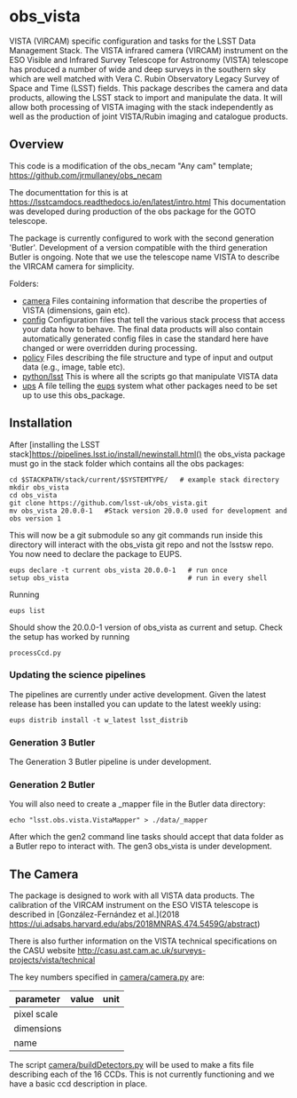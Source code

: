 # obs_vista
VISTA (VIRCAM) specific configuration and tasks for the LSST Data Management Stack. The VISTA infrared camera (VIRCAM) instrument on the ESO Visible and Infrared Survey Telescope
for Astronomy (VISTA) telescope has produced a number of wide and deep surveys in the southern sky which are well matched with Vera C. Rubin Observatory Legacy Survey of Space and Time (LSST) fields. This package describes the camera and data products, allowing the LSST stack to import and manipulate the data. It will allow both processing of VISTA imaging with the stack independently as well as the production of joint VISTA/Rubin imaging and catalogue products.

## Overview

This code is a modification of the obs\_necam "Any cam" template; https://github.com/jrmullaney/obs_necam

The documenttation for this is at https://lsstcamdocs.readthedocs.io/en/latest/intro.html This documentation was developed during production of the obs package for the GOTO telescope.

The package is currently configured to work with the second generation 'Butler'. Development of a version compatible with the third generation Butler is ongoing. Note that we use the telescope name VISTA to describe the VIRCAM camera for simplicity. 

Folders:

- [camera](camera) Files containing information that describe the properties of VISTA (dimensions, gain etc).
- [config](config) Configuration files that tell the various stack process that access your data how to behave. The final data products will also contain automatically generated config files in case the standard here have changed or were overridden during processing.
- [policy](policy) Files describing the file structure and type of input and output data (e.g., image, table etc).
- [python/lsst](python/lsst) This is where all the scripts go that manipulate VISTA data
- [ups](ups) A file telling the [eups](https://developer.lsst.io/stack/eups-tutorial.html) system what other packages need to be set up to use this obs_package.

## Installation

After [installing the LSST stack]https://pipelines.lsst.io/install/newinstall.html() the obs_vista package must go in the stack folder which contains all the obs packages:


```Shell
cd $STACKPATH/stack/current/$SYSTEMTYPE/   # example stack directory
mkdir obs_vista
cd obs_vista
git clone https://github.com/lsst-uk/obs_vista.git
mv obs_vista 20.0.0-1   #Stack version 20.0.0 used for development and obs version 1
```

This will now be a git submodule so any git commands run inside this directory will interact with the obs_vista git repo and not the lsstsw repo. You now need to declare the package to EUPS.

```Shell
eups declare -t current obs_vista 20.0.0-1   # run once
setup obs_vista                              # run in every shell
```

Running 

```Shell
eups list
```

Should show the 20.0.0-1 version of obs_vista as current and setup. Check the setup has worked by running

```Shell
processCcd.py
```

### Updating the science pipelines

The pipelines are currently under active development. Given the latest release has been installed you can update to the latest weekly using:

```Shell
eups distrib install -t w_latest lsst_distrib
```

### Generation 3 Butler

The Generation 3 Butler pipeline is under development. 

### Generation 2 Butler

You will also need to create a _mapper file in the Butler data directory:

```Shell
echo "lsst.obs.vista.VistaMapper" > ./data/_mapper
```

After which the gen2 command line tasks should accept that data folder as a Butler repo to interact with. The gen3 obs_vista is under development.

## The Camera

The package is designed to work with all VISTA data products. The calibration of the
VIRCAM instrument on the ESO VISTA telescope is described in [González-Fernández et al.](2018 https://ui.adsabs.harvard.edu/abs/2018MNRAS.474.5459G/abstract)

There is also further information on the VISTA technical specifications on the CASU website http://casu.ast.cam.ac.uk/surveys-projects/vista/technical

The key numbers specified in [camera/camera.py](camera/camera.py) are:

| parameter   | value | unit |
|-------------|-------|------|
| pixel scale |       |      |
| dimensions  |       |      |
| name        |       |      |

The script [camera/buildDetectors.py](camera/buildDetectors.py) will be used to make a fits file describing each of the 16 CCDs. This is not currently functioning and we have a basic ccd description in place.


